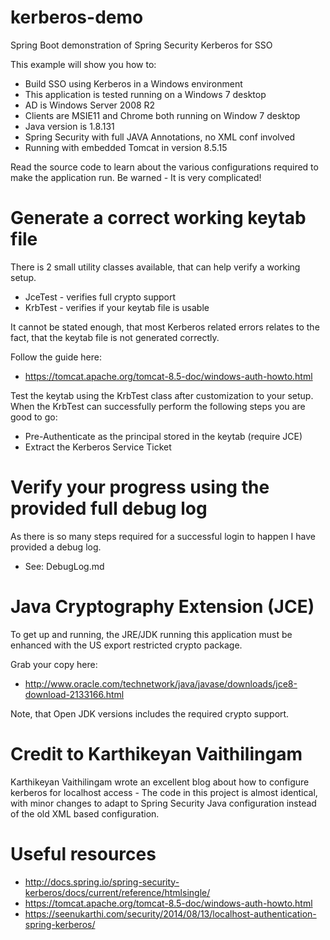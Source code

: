 # kerberos-demo
Spring Boot demonstration of Spring Security Kerberos for SSO

This example will show you how to:
 - Build SSO using Kerberos in a Windows environment
 - This application is tested running on a Windows 7 desktop
 - AD is Windows Server 2008 R2
 - Clients are MSIE11 and Chrome both running on Window 7 desktop
 - Java version is 1.8.131
 - Spring Security with full JAVA Annotations, no XML conf involved
 - Running with embedded Tomcat in version 8.5.15

Read the source code to learn about the various configurations 
required to make the application run. Be warned - It is very complicated!

# Generate a correct working keytab file
There is 2 small utility classes available, that can
help verify a working setup.
 - JceTest - verifies full crypto support
 - KrbTest - verifies if your keytab file is usable

It cannot be stated enough, that most Kerberos related errors relates to the fact, that
the keytab file is not generated correctly.

Follow the guide here:
- https://tomcat.apache.org/tomcat-8.5-doc/windows-auth-howto.html

Test the keytab using the KrbTest class after customization to your setup. When the KrbTest can
successfully perform the following steps you are good to go:
  - Pre-Authenticate as the principal stored in the keytab (require JCE)
  - Extract the Kerberos Service Ticket

# Verify your progress using the provided full debug log
As there is so many steps required for a successful login to happen I have provided a debug log.
  - See: DebugLog.md

# Java Cryptography Extension (JCE)
To get up and running, the JRE/JDK running this application must
be enhanced with the US export restricted crypto package.

Grab your copy here:
- http://www.oracle.com/technetwork/java/javase/downloads/jce8-download-2133166.html

Note, that Open JDK versions includes the required crypto support.

# Credit to Karthikeyan Vaithilingam

Karthikeyan Vaithilingam wrote an excellent blog about how to configure kerberos for localhost
access - The code in this project is almost identical, with minor changes to adapt to Spring Security Java configuration
instead of the old XML based configuration.

# Useful resources

- http://docs.spring.io/spring-security-kerberos/docs/current/reference/htmlsingle/
- https://tomcat.apache.org/tomcat-8.5-doc/windows-auth-howto.html
- https://seenukarthi.com/security/2014/08/13/localhost-authentication-spring-kerberos/
